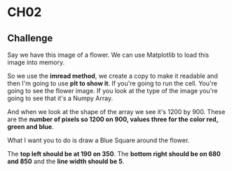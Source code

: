 # CH02 

## Challenge

Say we have this image of a flower. We can use Matplotlib to load this image into memory. 

So we use the **imread method**, we create a copy to make it readable and then I'm going to use **plt to show it**. If you're going to run the cell. You're going to see the flower image. If you look at the type of the image you're going to see that it's a Numpy Array. 

And when we look at the shape of the array we see it's 1200 by 900. These are the **number of pixels so 1200 on 900, values three for the color red, green and blue**. 

What I want you to do is draw a Blue Square around the flower.

The **top left should be at 190 on 350**. The **bottom right should be on 680 and 850** and the **line width should be 5**.
